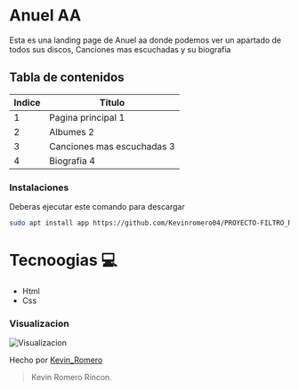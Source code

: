 # Anuel AA
Esta es una landing page de Anuel aa donde podemos ver un apartado de todos sus discos, Canciones mas escuchadas y su biografia

## Tabla de contenidos
| Indice | Titulo  |
|--|--|
| 1 | Pagina principal 1 |
| 2 | Albumes 2 |
| 3 | Canciones mas escuchadas 3 |
| 4 | Biografia 4 |


### Instalaciones 
Deberas ejecutar este comando para descargar 

```bash
sudo apt install app https://github.com/Kevinromero04/PROYECTO-FILTRO_ROMERO_KEVIN.git
```

# Tecnoogias  💻
- Html 
- Css

### Visualizacion
![Visualizacion](./ejecucion.jpg)


Hecho por [Kevin_Romero](https://github.com/Kevinromero04)

>Kevin Romero Rincon.

